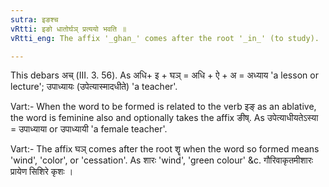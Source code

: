 ```yaml
---
sutra: इङश्च
vRtti: इङो धातोर्घञ् प्रत्ययो भवति ॥
vRtti_eng: The affix '_ghan_' comes after the root '_in_' (to study).

---
```

This debars अच् (III. 3. 56). As अधि+ इ + घञ् = अधि + ऐ + अ = अध्याय 'a lesson or lecture'; उपाध्यायः (उपेत्यास्मादधीते) 'a teacher'.

Vart:- When the word to be formed is related to the verb इङ् as an ablative, the word is feminine also and optionally takes the affix ङीष्. As उपेत्याधीयतेऽस्या = उपाध्याया or उपाध्यायी 'a female teacher'.

Vart:- The affix घञ् comes after the root शॄ when the word so formed means 'wind', 'color', or 'cessation'. As शारः 'wind', 'green colour' &c. गौरिवाकृतमीशारः प्रायेण सिशिरे कृशः ।